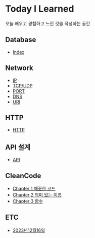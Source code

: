 # Today I Learned

오늘 배우고 경험하고 느낀 것을 작성하는 공간

## Database

- [Index](https://github.com/esm712/til/blob/master/Database/index.md)

## Network

- [IP](https://github.com/esm712/til/blob/master/Network/ip.md)
- [TCP/UDP](https://github.com/esm712/til/blob/master/Network/tcp_udp.md)
- [PORT](https://github.com/esm712/til/blob/master/Network/port.md)
- [DNS](https://github.com/esm712/til/blob/master/Network/dns.md)
- [URI](https://github.com/esm712/til/blob/master/Network/uri.md)

## HTTP

- [HTTP](https://github.com/esm712/til/blob/master/Http/http.md)

## API 설계

- [API](https://github.com/esm712/til/blob/master/Api/api.md)

## CleanCode

- [Chapter 1 깨끗한 코드](https://github.com/esm712/til/blob/master/CleanCode/chapter_1_clean_code.md)
- [Chapter 2 의미 있는 이름](https://github.com/esm712/til/blob/master/CleanCode/chapter_2_meaningful_naming.md)
- [Chapter 3 함수](https://github.com/esm712/til/blob/master/CleanCode/chapter_3_function.md)

## ETC

- [2023년12월16일]()
